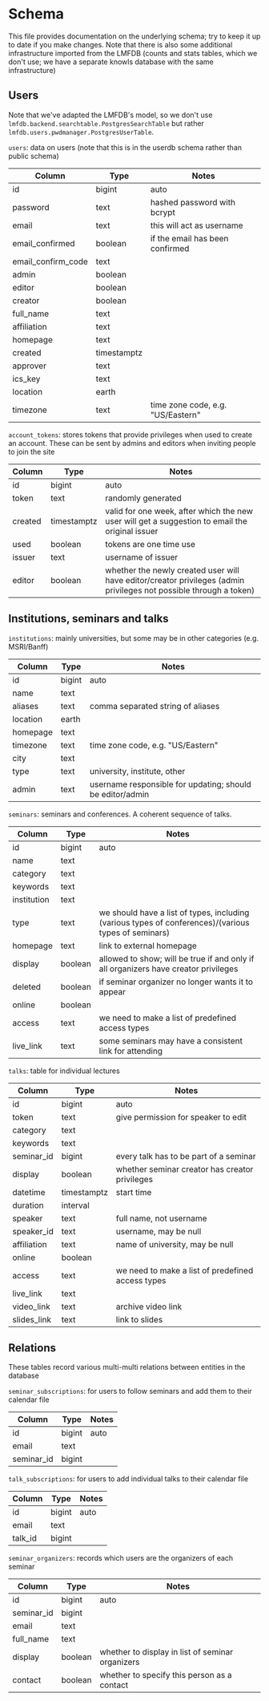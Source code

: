 # Schema

This file provides documentation on the underlying schema; try to keep it up to date if you make changes.  Note that there is also some additional infrastructure imported from the LMFDB (counts and stats tables, which we don't use; we have a separate knowls database with the same infrastructure)

## Users

Note that we've adapted the LMFDB's model, so we don't use `lmfdb.backend.searchtable.PostgresSearchTable` but rather `lmfdb.users.pwdmanager.PostgresUserTable`.

`users`: data on users (note that this is in the userdb schema rather than public schema)

Column              | Type        |  Notes   
--------------------|-------------|-----------
id                  | bigint      | auto
password            | text        | hashed password with bcrypt
email               | text        | this will act as username
email_confirmed     | boolean     | if the email has been confirmed
email_confirm_code  | text        |
admin               | boolean     |
editor              | boolean     |
creator             | boolean     |
full_name           | text        |
affiliation         | text        |
homepage            | text        |
created             | timestamptz |
approver            | text        |
ics_key             | text        |
location            | earth       |
timezone            | text        | time zone code, e.g. "US/Eastern"

`account_tokens`: stores tokens that provide privileges when used to create an account.  These can be sent by admins and editors when inviting people to join the site

Column  | Type        | Notes
--------|-------------|------
id      | bigint      | auto
token   | text        | randomly generated
created | timestamptz | valid for one week, after which the new user will get a suggestion to email the original issuer
used    | boolean     | tokens are one time use
issuer  | text        | username of issuer
editor  | boolean     | whether the newly created user will have editor/creator privileges (admin privileges not possible through a token)

## Institutions, seminars and talks

`institutions`: mainly universities, but some may be in other categories (e.g. MSRI/Banff)

Column   | Type   | Notes
---------|--------|------
id       | bigint | auto
name     | text   |
aliases  | text   | comma separated string of aliases
location | earth  |
homepage | text   |
timezone | text   | time zone code, e.g. "US/Eastern"
city     | text   |
type     | text   | university, institute, other
admin    | text   | username responsible for updating; should be editor/admin

`seminars`: seminars and conferences.  A coherent sequence of talks.

Column      | Type    | Notes
------------|---------|------
id          | bigint  | auto
name        | text    |
category    | text    |
keywords    | text    |
institution | text    |
type        | text    | we should have a list of types, including (various types of conferences)/(various types of seminars)
homepage    | text    | link to external homepage
display     | boolean | allowed to show; will be true if and only if all organizers have creator privileges
deleted     | boolean | if seminar organizer no longer wants it to appear
online      | boolean |
access      | text    | we need to make a list of predefined access types
live_link   | text    | some seminars may have a consistent link for attending

`talks`: table for individual lectures

Column      | Type        | Notes
------------|-------------|------
id          | bigint      | auto
token       | text        | give permission for speaker to edit
category    | text        |
keywords    | text        |
seminar_id  | bigint      | every talk has to be part of a seminar
display     | boolean     | whether seminar creator has creator privileges
datetime    | timestamptz | start time
duration    | interval    |
speaker     | text        | full name, not username
speaker_id  | text        | username, may be null
affiliation | text        | name of university, may be null
online      | boolean     |
access      | text        | we need to make a list of predefined access types
live_link   | text        |
video_link  | text        | archive video link
slides_link | text        | link to slides

## Relations

These tables record various multi-multi relations between entities in the database

`seminar_subscriptions`: for users to follow seminars and add them to their calendar file

Column     | Type   | Notes
-----------|--------|------
id         | bigint | auto
email      | text   |
seminar_id | bigint |

`talk_subscriptions`: for users to add individual talks to their calendar file

Column  | Type   | Notes
--------|--------|------
id      | bigint | auto
email   | text   |
talk_id | bigint |

`seminar_organizers`: records which users are the organizers of each seminar

Column     | Type    | Notes
-----------|---------|------
id         | bigint  | auto
seminar_id | bigint  |
email      | text    |
full_name  | text    |
display    | boolean | whether to display in list of seminar organizers
contact    | boolean | whether to specify this person as a contact
